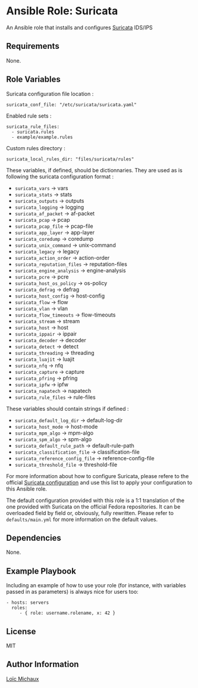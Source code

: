 Ansible Role: Suricata
======================

An Ansible role that installs and configures [Suricata](https://suricata.io/) IDS/IPS

Requirements
------------

None.

Role Variables
--------------

Suricata configuration file location :

    suricata_conf_file: "/etc/suricata/suricata.yaml"

Enabled rule sets :

    suricata_rule_files:
      - suricata.rules
      - example/example.rules

Custom rules directory :

    suricata_local_rules_dir: "files/suricata/rules"

These variables, if defined, should be dictionnaries. They are used as is following the suricata configuration format :
- `suricata_vars` -> vars
- `suricata_stats` -> stats
- `suricata_outputs` -> outputs
- `suricata_logging` -> logging
- `suricata_af_packet` -> af-packet
- `suricata_pcap` -> pcap
- `suricata_pcap_file` -> pcap-file
- `suricata_app_layer` -> app-layer
- `suricata_coredump` -> coredump
- `suricata_unix_command` -> unix-command
- `suricata_legacy` -> legacy
- `suricata_action_order` -> action-order
- `suricata_reputation_files` -> reputation-files
- `suricata_engine_analysis` -> engine-analysis
- `suricata_pcre` -> pcre
- `suricata_host_os_policy` -> os-policy
- `suricata_defrag` -> defrag
- `suricata_host_config` -> host-config
- `suricata_flow` -> flow
- `suricata_vlan` -> vlan
- `suricata_flow_timeouts` -> flow-timeouts
- `suricata_stream` -> stream
- `suricata_host` -> host
- `suricata_ippair` -> ippair
- `suricata_decoder` -> decoder
- `suricata_detect` -> detect
- `suricata_threading` -> threading
- `suricata_luajit` -> luajit
- `suricata_nfq` -> nfq
- `suricata_capture` -> capture
- `suricata_pfring` -> pfring
- `suricata_ipfw` -> ipfw
- `suricata_napatech` -> napatech
- `suricata_rule_files` -> rule-files

These variables should contain strings if defined :
- `suricata_default_log_dir` -> default-log-dir
- `suricata_host_mode` -> host-mode
- `suricata_mpm_algo` -> mpm-algo
- `suricata_spm_algo` -> spm-algo
- `suricata_default_rule_path` -> default-rule-path
- `suricata_classification_file` -> classification-file
- `suricata_reference_config_file` -> reference-config-file
- `suricata_threshold_file` -> threshold-file

For more information about how to configure Suricata, please refere to the official [Suricata configuration](https://suricata.io/documentation/) and use this list to apply your configuration to this Ansible role.

The default configuration provided with this role is a 1:1 translation of the one provided with Suricata on the official Fedora repositories. It can be overloaded field by field or, obviously, fully rewritten. Please refer to `defaults/main.yml` for more information on the default values.

Dependencies
------------

None.

Example Playbook
----------------

Including an example of how to use your role (for instance, with variables passed in as parameters) is always nice for users too:

    - hosts: servers
      roles:
         - { role: username.rolename, x: 42 }

License
-------

MIT

Author Information
------------------

[Loïc Michaux](https://github.com/lmcx)
